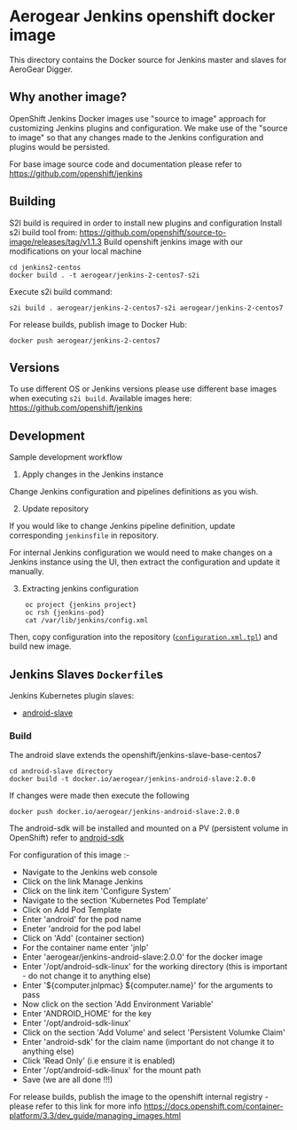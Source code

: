 # Aerogear Jenkins openshift docker image

This directory contains the Docker source for Jenkins master and slaves for AeroGear Digger.

## Why another image?

OpenShift Jenkins Docker images use "source to image" approach for customizing Jenkins plugins and configuration.
We make use of the "source to image" so that any changes made to the Jenkins configuration and plugins would be persisted.

For base image source code and documentation please refer to https://github.com/openshift/jenkins

## Building

S2I build is required in order to install new plugins and configuration
Install s2i build tool from: https://github.com/openshift/source-to-image/releases/tag/v1.1.3
Build openshift jenkins image with our modifications on your local machine

    cd jenkins2-centos
    docker build . -t aerogear/jenkins-2-centos7-s2i

Execute s2i build command:

    s2i build . aerogear/jenkins-2-centos7-s2i aerogear/jenkins-2-centos7

For release builds, publish image to Docker Hub:

    docker push aerogear/jenkins-2-centos7

## Versions

To use different OS or Jenkins versions please use different base images when executing `s2i build`.
Available images here: <https://github.com/openshift/jenkins>

## Development

Sample development workflow

1. Apply changes in the Jenkins instance

Change Jenkins configuration and pipelines definitions as you wish.

2. Update repository

If you would like to change Jenkins pipeline definition, update corresponding `jenkinsfile` in repository.

For internal Jenkins configuration we would need to make changes on a Jenkins instance using the UI,
then extract the configuration and update it manually.

3. Extracting jenkins configuration

```
    oc project {jenkins project}
    oc rsh {jenkins-pod}
    cat /var/lib/jenkins/config.xml
```

Then, copy configuration into the repository ([`configuration.xml.tpl`](./configuration/configuration.xml.tpl)) and build new image.


## Jenkins Slaves `Dockerfile`s

Jenkins Kubernetes plugin slaves:

-  [android-slave](./android-slave)

### Build

The android slave extends the openshift/jenkins-slave-base-centos7

    cd android-slave directory
    docker build -t docker.io/aerogear/jenkins-android-slave:2.0.0 

If changes were made then execute the following

    docker push docker.io/aerogear/jenkins-android-slave:2.0.0

The android-sdk will be installed and mounted on a PV (persistent volume in OpenShift) refer to [android-sdk](./android-sdk) 

For configuration of this image :-

- Navigate to the Jenkins web console
- Click on the link Manage Jenkins
- Click on the link item 'Configure System'
- Navigate to the section 'Kubernetes Pod Template'
- Click on Add Pod Template
- Enter 'android' for the pod name
- Eneter 'android for the pod label
- Click on 'Add' (container section)
- For the container name enter 'jnlp'
- Enter 'aerogear/jenkins-android-slave:2.0.0' for the docker image
- Enter '/opt/android-sdk-linux' for the working directory (this is important - do not change it to anything else)
- Enter '${computer.jnlpmac} ${computer.name}' for the arguments to pass
- Now click on the section 'Add Environment Variable'
- Enter 'ANDROID_HOME' for the key
- Enter '/opt/android-sdk-linux'
- Click on the section 'Add Volume' and select 'Persistent Volumke Claim'
- Enter 'android-sdk' for the claim name (important do not change it to anything else)
- Click 'Read Only' (i.e ensure it is enabled)
- Enter '/opt/android-sdk-linux' for the mount path
- Save (we are all done !!!)



For release builds, publish the image to the openshift internal registry - please refer to this link for more info
https://docs.openshift.com/container-platform/3.3/dev_guide/managing_images.html

